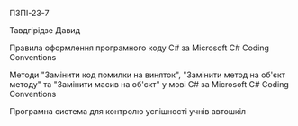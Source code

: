 ПЗПІ-23-7

Тавдгірідзе Давид

Правила оформлення програмного коду С# за Microsoft C# Coding Conventions

Методи "Замінити код помилки на виняток", "Замінити метод на об'єкт методу" та "Замінити масив на об'єкт" у мові C# за Microsoft C# Coding Conventions

Програмна система для контролю успішності учнів автошкіл

